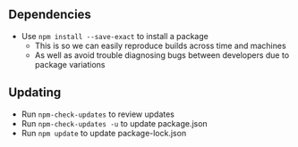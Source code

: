 ## Dependencies

- Use `npm install --save-exact` to install a package
  - This is so we can easily reproduce builds across time and machines
  - As well as avoid trouble diagnosing bugs between developers due to package variations

## Updating

- Run `npm-check-updates` to review updates
- Run `npm-check-updates -u` to update package.json
- Run `npm update` to update package-lock.json